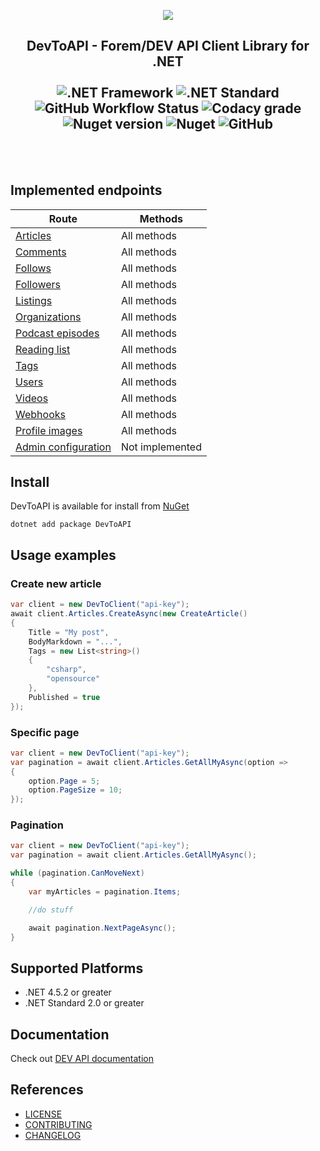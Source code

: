 <p align="center">
<img src="https://emojipedia-us.s3.dualstack.us-west-1.amazonaws.com/thumbs/160/google/274/man-technologist_1f468-200d-1f4bb.png">
</p>

<h2 align="center">
DevToAPI - Forem/DEV API Client Library for .NET
<br/>
<br/>
<img alt=".NET Framework" src="https://img.shields.io/badge/.NET%20Framework-4.5.2%2B-green">
<img alt=".NET Standard" src="https://img.shields.io/badge/.NET%20Standard-2%2B-green">
<br/>
<img alt="GitHub Workflow Status" src="https://img.shields.io/github/workflow/status/podobaas/DevToAPI/DevToAPI%20CI?color=green&label=build&logo=Github">
<img alt="Codacy grade" src="https://img.shields.io/codacy/grade/737a41d4c0754f5aabf83e826f0e5310?color=green&logo=Codacy">
<img alt="Nuget version" src="https://img.shields.io/nuget/v/DevToAPI.svg?color=green&style=flat&label=nuget">
<img alt="Nuget" src="https://img.shields.io/nuget/dt/DevToAPI?color=green&logo=Nuget&label=nuget">
<img alt="GitHub" src="https://img.shields.io/github/license/podobaas/DevToAPI?color=green&style=flat">
</h2>
<br/>
<br/>

## Implemented endpoints

| Route  | Methods |
| ------------- | ------------- |
| [Articles](https://docs.dev.to/api/#tag/articles)  | All methods |
| [Comments](https://docs.dev.to/api/#tag/comments)  | All methods  |
| [Follows](https://docs.dev.to/api/#tag/follows)  | All methods |
| [Followers](https://docs.dev.to/api/#tag/followers)  | All methods  |
| [Listings](https://docs.dev.to/api/#tag/listings)  | All methods  |
| [Organizations](https://docs.dev.to/api/#tag/organizations)  | All methods  |
| [Podcast episodes](https://docs.dev.to/api/#tag/podcast-episodes)  | All methods  |
| [Reading list](https://docs.dev.to/api/#tag/readinglist)  | All methods  |
| [Tags](https://docs.dev.to/api/#tag/tags)  | All methods  |
| [Users](https://docs.dev.to/api/#tag/users)  | All methods |
| [Videos](https://docs.dev.to/api/#tag/videos)  | All methods  |
| [Webhooks](https://docs.dev.to/api/#tag/webhooks)  | All methods  |
| [Profile images](https://docs.dev.to/api/#tag/profile-images)  | All methods  |
| [Admin configuration](https://docs.dev.to/api/#tag/admin-configuration)  |  Not implemented  |

## Install

DevToAPI is available for install from [NuGet](https://www.nuget.org/packages/DevToAPI/)

```
dotnet add package DevToAPI
```

## Usage examples

### Create new article
```csharp
var client = new DevToClient("api-key");
await client.Articles.CreateAsync(new CreateArticle()
{
    Title = "My post",
    BodyMarkdown = "...",
    Tags = new List<string>()
    {
        "csharp",
        "opensource"
    },
    Published = true
});
```

### Specific page
```csharp
var client = new DevToClient("api-key");
var pagination = await client.Articles.GetAllMyAsync(option =>
{
    option.Page = 5;
    option.PageSize = 10;
});
```

### Pagination
```csharp
var client = new DevToClient("api-key");
var pagination = await client.Articles.GetAllMyAsync();

while (pagination.CanMoveNext)
{
    var myArticles = pagination.Items;

    //do stuff

    await pagination.NextPageAsync();
}
```
## Supported Platforms
* .NET 4.5.2 or greater
* .NET Standard 2.0 or greater

## Documentation

Check out [DEV API documentation](https://docs.dev.to/api/)

## References
+ [LICENSE](LICENSE)
+ [CONTRIBUTING](CONTRIBUTING.md)
+ [CHANGELOG](CHANGELOG.MD)
